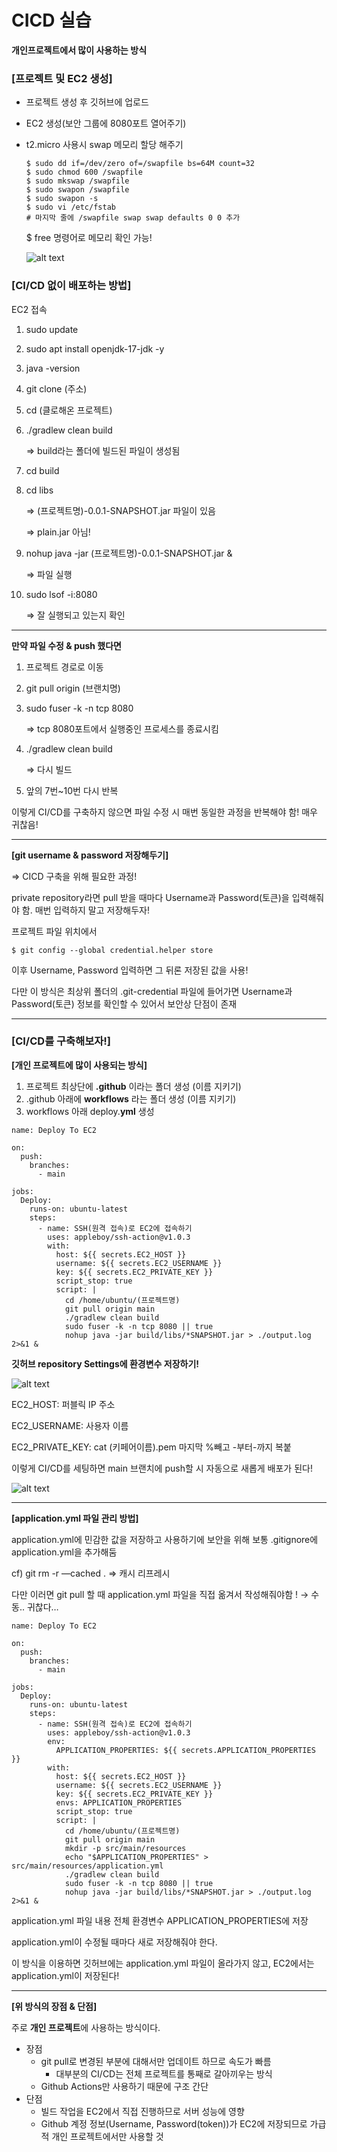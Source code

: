 # CICD 실습
**개인프로젝트에서 많이 사용하는 방식**

### [프로젝트 및 EC2 생성]

- 프로젝트 생성 후 깃허브에 업로드
- EC2 생성(보안 그룹에 8080포트 열어주기)
- t2.micro 사용시 swap 메모리 할당 해주기
    
    ```
    $ sudo dd if=/dev/zero of=/swapfile bs=64M count=32
    $ sudo chmod 600 /swapfile
    $ sudo mkswap /swapfile
    $ sudo swapon /swapfile
    $ sudo swapon -s
    $ sudo vi /etc/fstab
    # 마지막 줄에 /swapfile swap swap defaults 0 0 추가
    ```
    
    $ free 명령어로 메모리 확인 가능!
    
    ![alt text](image.png)
    

### [CI/CD 없이 배포하는 방법]

EC2 접속

1. sudo update
2. sudo apt install openjdk-17-jdk -y
3. java -version
4. git clone (주소)
5. cd (클로해온 프로젝트)
6. ./gradlew clean build
    
    ⇒ build라는 폴더에 빌드된 파일이 생성됨
    
7. cd build
8. cd libs
    
    ⇒ (프로젝트명)-0.0.1-SNAPSHOT.jar 파일이 있음
    
    ⇒ plain.jar 아님!
    
9. nohup java -jar (프로젝트명)-0.0.1-SNAPSHOT.jar &
    
    ⇒ 파일 실행
    
10. sudo lsof -i:8080
    
    ⇒ 잘 실행되고 있는지 확인
    

---

**만약 파일 수정 & push 했다면**

1. 프로젝트 경로로 이동
2. git pull origin (브랜치명)
3. sudo fuser -k -n tcp 8080
    
     ⇒ tcp 8080포트에서 실행중인 프로세스를 종료시킴
    
4. ./gradlew clean build 
    
    ⇒ 다시 빌드
    
5. 앞의 7번~10번 다시 반복

이렇게 CI/CD를 구축하지 않으면 파일 수정 시 매번 동일한 과정을 반복해야 함! 매우 귀찮음!

---

**[git username & password 저장해두기]**

 ⇒ CICD 구축을 위해 필요한 과정!

private repository라면 pull 받을 때마다 Username과 Password(토큰)을 입력해줘야 함. 매번 입력하지 말고 저장해두자!

프로젝트 파일 위치에서

```
$ git config --global credential.helper store
```

이후 Username, Password 입력하면  그 뒤론 저장된 값을 사용!

다만 이 방식은 최상위 폴더의 .git-credential 파일에 들어가면 Username과 Password(토큰) 정보를 확인할 수 있어서 보안상 단점이 존재

---

### **[CI/CD를 구축해보자!]**

**[개인 프로젝트에 많이 사용되는 방식]**

1. 프로젝트 최상단에 **.github** 이라는 폴더 생성 (이름 지키기)
2. .github 아래에 **workflows** 라는 폴더 생성 (이름 지키기)
3. workflows 아래 deploy.**yml** 생성

```
name: Deploy To EC2

on:
  push:
    branches:
      - main

jobs:
  Deploy:
    runs-on: ubuntu-latest
    steps:
      - name: SSH(원격 접속)로 EC2에 접속하기
        uses: appleboy/ssh-action@v1.0.3
        with:
          host: ${{ secrets.EC2_HOST }}
          username: ${{ secrets.EC2_USERNAME }}
          key: ${{ secrets.EC2_PRIVATE_KEY }}
          script_stop: true
          script: |
            cd /home/ubuntu/(프로젝트명)
            git pull origin main
            ./gradlew clean build
            sudo fuser -k -n tcp 8080 || true
            nohup java -jar build/libs/*SNAPSHOT.jar > ./output.log 2>&1 &
```

**깃허브 repository Settings에 환경변수 저장하기!**

![alt text](image-1.png)

EC2_HOST: 퍼블릭 IP 주소

EC2_USERNAME: 사용자 이름

EC2_PRIVATE_KEY: cat (키페어이름).pem 마지막 %빼고 -부터-까지 복붙

이렇게 CI/CD를 세팅하면 main 브랜치에 push할 시 자동으로 새롭게 배포가 된다!

![alt text](image-2.png)

---

**[application.yml 파일 관리 방법]**

application.yml에 민감한 값을 저장하고 사용하기에 보안을 위해 보통 .gitignore에 application.yml을 추가해둠

cf) git rm -r —cached . ⇒ 캐시 리프레시

다만 이러면 git pull 할 때 application.yml 파일을 직접 옮겨서 작성해줘야함 ! → 수동.. 귀찮다…

```
name: Deploy To EC2

on:
  push:
    branches:
      - main

jobs:
  Deploy:
    runs-on: ubuntu-latest
    steps:
      - name: SSH(원격 접속)로 EC2에 접속하기
        uses: appleboy/ssh-action@v1.0.3
        env:
          APPLICATION_PROPERTIES: ${{ secrets.APPLICATION_PROPERTIES }}
        with:
          host: ${{ secrets.EC2_HOST }}
          username: ${{ secrets.EC2_USERNAME }}
          key: ${{ secrets.EC2_PRIVATE_KEY }}
          envs: APPLICATION_PROPERTIES
          script_stop: true
          script: |
            cd /home/ubuntu/(프로젝트명)
            git pull origin main
            mkdir -p src/main/resources
            echo "$APPLICATION_PROPERTIES" > src/main/resources/application.yml
            ./gradlew clean build
            sudo fuser -k -n tcp 8080 || true
            nohup java -jar build/libs/*SNAPSHOT.jar > ./output.log 2>&1 &
```

application.yml 파일 내용 전체 환경변수 APPLICATION_PROPERTIES에 저장

application.yml이 수정될 때마다 새로 저장해줘야 한다.

이 방식을 이용하면 깃허브에는 application.yml 파일이 올라가지 않고, EC2에서는 application.yml이 저장된다!

---

**[위 방식의 장점 & 단점]**

주로 **개인 프로젝트**에 사용하는 방식이다.

- 장점
    - git pull로 변경된 부분에 대해서만 업데이트 하므로 속도가 빠름
        - 대부분의 CI/CD는 전체 프로젝트를 통째로 갈아끼우는 방식
    - Github Actions만 사용하기 때문에 구조 간단
- 단점
    - 빌드 작업을 EC2에서 직접 진행하므로 서버 성능에 영향
    - Github 계정 정보(Username, Password(token))가 EC2에 저장되므로 가급적 개인 프로젝트에서만 사용할 것